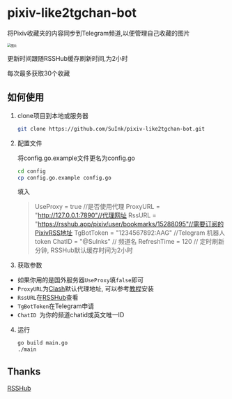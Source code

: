 # pixiv-like2tgchan-bot

将Pixiv收藏夹的内容同步到Telegram频道,以便管理自己收藏的图片

<img src="https://s2.loli.net/2022/10/06/lc97ogXRYxJFkbj.jpg" alt="图片" style="zoom:50%;" />

更新时间跟随RSSHub缓存刷新时间,为2小时

每次最多获取30个收藏

## 如何使用

1. clone项目到本地或服务器 

   ```bash
   git clone https://github.com/SuInk/pixiv-like2tgchan-bot.git
   ```

2. 配置文件 

   将config.go.example文件更名为config.go

   ```bash
   cd config
   cp config.go.example config.go
   ```

   填入

   > UseProxy = true //是否使用代理
   > ProxyURL    = "http://127.0.0.1:7890"//代理网址
   > RssURL      = "https://rsshub.app/pixiv/user/bookmarks/15288095"//需要订阅的PixivRSS地址
   > TgBotToken  = "1234567892:AAG" //Telegram 机器人token
   > ChatID      = "@SuInks" // 频道名
   > RefreshTime = 120 // 定时刷新分钟, RSSHub默认缓存时间为2小时
3. 获取参数
  * 如果你用的是国外服务器`UseProxy`填`false`即可
  * `ProxyURL`为[Clash](https://github.com/Dreamacro/clash/releases)默认代理地址, 可以参考[教程](https://www.idcbuy.net/it/linux/2433.html)安装
  * `RssURL`在[RSSHub](https://docs.rsshub.app/social-media.html#pixiv)查看
  * `TgBotToken`在Telegram申请
  * `ChatID `为你的频道chatid或英文唯一ID
4. 运行

   ```bash
   go build main.go
   ./main
   ```

   

## Thanks

[RSSHub](https://github.com/DIYgod/RSSHub)


